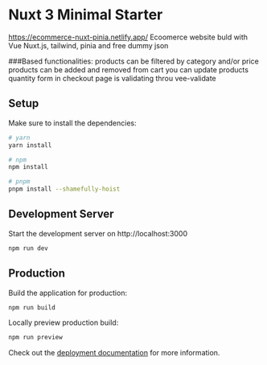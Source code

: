 # Nuxt 3 Minimal Starter

https://ecommerce-nuxt-pinia.netlify.app/
Ecoomerce website buld with Vue Nuxt.js, tailwind, pinia and free dummy json

###Based functionalities:
products can be filtered by category and/or price
products can be added and removed from cart
you can update products quantity
form in checkout page is validating throu vee-validate

## Setup

Make sure to install the dependencies:

```bash
# yarn
yarn install

# npm
npm install

# pnpm
pnpm install --shamefully-hoist
```

## Development Server

Start the development server on http://localhost:3000

```bash
npm run dev
```

## Production

Build the application for production:

```bash
npm run build
```

Locally preview production build:

```bash
npm run preview
```

Check out the [deployment documentation](https://nuxt.com/docs/getting-started/deployment) for more information.
